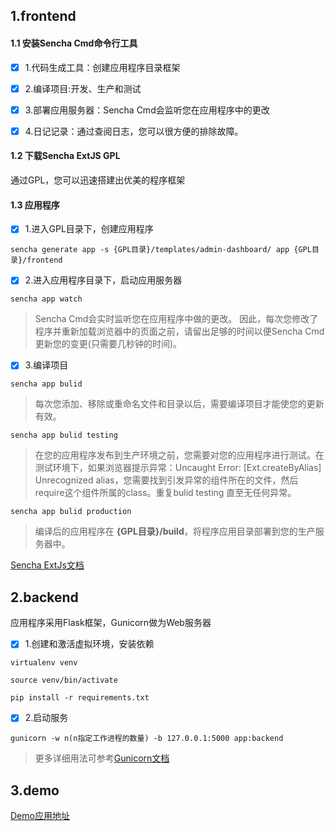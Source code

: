 ## 1.frontend

#### 1.1 安装Sencha Cmd命令行工具
- [x] 1.代码生成工具：创建应用程序目录框架

- [x] 2.编译项目:开发、生产和测试

- [x] 3.部署应用服务器：Sencha Cmd会监听您在应用程序中的更改

- [x] 4.日记记录：通过查阅日志，您可以很方便的排除故障。

#### 1.2 下载Sencha ExtJS GPL
通过GPL，您可以迅速搭建出优美的程序框架

#### 1.3 应用程序

- [x] 1.进入GPL目录下，创建应用程序

```
sencha generate app -s {GPL目录}/templates/admin-dashboard/ app {GPL目录}/frontend
```

- [x] 2.进入应用程序目录下，启动应用服务器
```
sencha app watch
```

> Sencha Cmd会实时监听您在应用程序中做的更改。 因此，每次您修改了程序并重新加载浏览器中的页面之前，请留出足够的时间以便Sencha Cmd更新您的变更(只需要几秒钟的时间)。

- [x] 3.编译项目

```
sencha app bulid
```
> 每次您添加、移除或重命名文件和目录以后，需要编译项目才能使您的更新有效。

```
sencha app bulid testing
```
> 在您的应用程序发布到生产环境之前，您需要对您的应用程序进行测试。在测试环境下，如果浏览器提示异常：Uncaught Error: [Ext.createByAlias] Unrecognized alias，您需要找到引发异常的组件所在的文件，然后require这个组件所属的class。重复bulid testing 直至无任何异常。

```
sencha app bulid production
```
> 编译后的应用程序在 **{GPL目录}/build**，将程序应用目录部署到您的生产服务器中。

[Sencha ExtJs文档](https://docs.sencha.com/extjs/6.2.0/)

## 2.backend
应用程序采用Flask框架，Gunicorn做为Web服务器

- [x] 1.创建和激活虚拟环境，安装依赖
```
virtualenv venv

source venv/bin/activate

pip install -r requirements.txt
```

- [x] 2.启动服务

```
gunicorn -w n(n指定工作进程的数量) -b 127.0.0.1:5000 app:backend
```
> 更多详细用法可参考[Gunicorn文档](https://gunicorn.org/#docs) 


## 3.demo
[Demo应用地址](http://47.99.202.246/app/index.html#dashboard)
